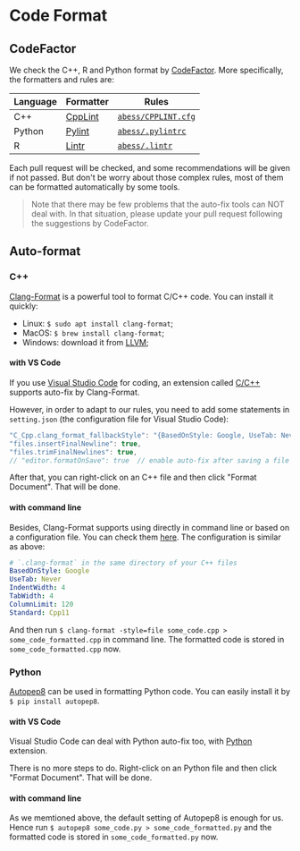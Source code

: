 # Code Format

## CodeFactor

We check the C++, R and Python format by [CodeFactor](https://www.codefactor.io/repository/github/abess-team/abess). 
More specifically, the formatters and rules are:

| Language | Formatter                                                             | Rules                                                                              |
| -------- | --------------------------------------------------------------------- | ---------------------------------------------------------------------------------- |
| C++      | [CppLint](https://github.com/google/styleguide/tree/gh-pages/cpplint) | [`abess/CPPLINT.cfg`](https://github.com/abess-team/abess/blob/master/CPPLINT.cfg) |
| Python   | [Pylint](https://www.pylint.org/)                                     | [`abess/.pylintrc`](https://github.com/abess-team/abess/blob/master/.pylintrc)     |
| R        | [Lintr](https://github.com/r-lib/lintr)                               | [`abess/.lintr`](https://github.com/abess-team/abess/blob/master/.lintr)           |

Each pull request will be checked, and some recommendations will be given if not passed. But don't be worry about those complex rules, most of them can be formatted automatically by some tools.

> Note that there may be few problems that the auto-fix tools can NOT deal with. In that situation, please update your pull request following the suggestions by CodeFactor.

## Auto-format

### C++

[Clang-Format](https://clang.llvm.org/docs/ClangFormat.html) is a powerful tool to format C/C++ code. You can install it quickly:

- Linux: `$ sudo apt install clang-format`;
- MacOS: `$ brew install clang-format`;
- Windows: download it from [LLVM](https://llvm.org/builds/);

#### with VS Code

If you use [Visual Studio Code](https://code.visualstudio.com/) for coding, an extension called [C/C++](https://marketplace.visualstudio.com/items?itemName=ms-vscode.cpptools) supports auto-fix by Clang-Format. 

However, in order to adapt to our rules, you need to add some statements in `setting.json` (the configuration file for Visual Studio Code):

```javascript
"C_Cpp.clang_format_fallbackStyle": "{BasedOnStyle: Google, UseTab: Never, IndentWidth: 4, TabWidth: 4, ColumnLimit: 120, Standard: Cpp11}",
"files.insertFinalNewline": true,
"files.trimFinalNewlines": true,
// "editor.formatOnSave": true  // enable auto-fix after saving a file
```

After that, you can right-click on an C++ file and then click "Format Document". That will be done.

#### with command line

Besides, Clang-Format supports using directly in command line or based on a configuration file. You can check them [here](https://clang.llvm.org/docs/ClangFormatStyleOptions.html). The configuration is similar as above:

```yaml
# `.clang-format` in the same directory of your C++ files
BasedOnStyle: Google
UseTab: Never
IndentWidth: 4
TabWidth: 4
ColumnLimit: 120
Standard: Cpp11
```

And then run `$ clang-format -style=file some_code.cpp > some_code_formatted.cpp` in command line. The formatted code is stored in `some_code_formatted.cpp` now.

### Python

[Autopep8](https://pypi.org/project/autopep8/) can be used in formatting Python code. You can easily install it by `$ pip install autopep8`.

#### with VS Code

Visual Studio Code can deal with Python auto-fix too, with [Python](https://marketplace.visualstudio.com/items?itemName=ms-python.python) extension.

There is no more steps to do. Right-click on an Python file and then click "Format Document". That will be done.


#### with command line

As we memtioned above, the default setting of Autopep8 is enough for us. Hence run `$ autopep8 some_code.py > some_code_formatted.py` and the formatted code is stored in `some_code_formatted.py` now.
